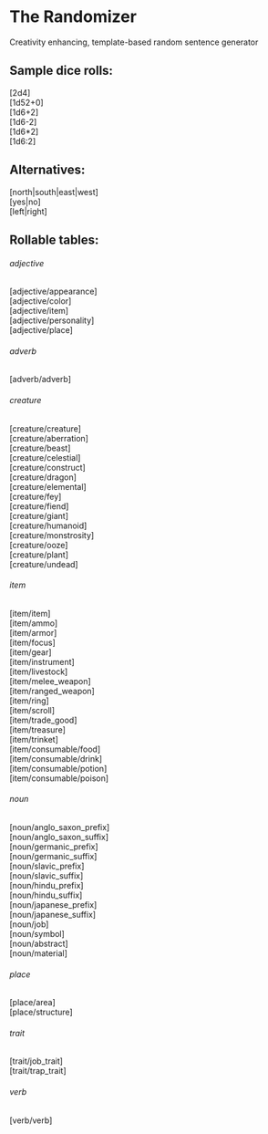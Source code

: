 # The Randomizer
Creativity enhancing, template-based random sentence generator

## Sample dice rolls:
[2d4]\
[1d52+0]\
[1d6+2]\
[1d6-2]\
[1d6*2]\
[1d6:2]

## Alternatives:
[north|south|east|west]\
[yes|no]\
[left|right]

## Rollable tables:

###### adjective
[adjective/appearance]\
[adjective/color]\
[adjective/item]\
[adjective/personality]\
[adjective/place]

###### adverb
[adverb/adverb]

###### creature
[creature/creature]\
[creature/aberration]\
[creature/beast]\
[creature/celestial]\
[creature/construct]\
[creature/dragon]\
[creature/elemental]\
[creature/fey]\
[creature/fiend]\
[creature/giant]\
[creature/humanoid]\
[creature/monstrosity]\
[creature/ooze]\
[creature/plant]\
[creature/undead]

###### item
[item/item]\
[item/ammo]\
[item/armor]\
[item/focus]\
[item/gear]\
[item/instrument]\
[item/livestock]\
[item/melee_weapon]\
[item/ranged_weapon]\
[item/ring]\
[item/scroll]\
[item/trade_good]\
[item/treasure]\
[item/trinket]\
[item/consumable/food]\
[item/consumable/drink]\
[item/consumable/potion]\
[item/consumable/poison]

###### noun
[noun/anglo_saxon_prefix]\
[noun/anglo_saxon_suffix]\
[noun/germanic_prefix]\
[noun/germanic_suffix]\
[noun/slavic_prefix]\
[noun/slavic_suffix]\
[noun/hindu_prefix]\
[noun/hindu_suffix]\
[noun/japanese_prefix]\
[noun/japanese_suffix]\
[noun/job]\
[noun/symbol]\
[noun/abstract]\
[noun/material]

###### place
[place/area]\
[place/structure]

###### trait
[trait/job_trait]\
[trait/trap_trait]

###### verb
[verb/verb]
